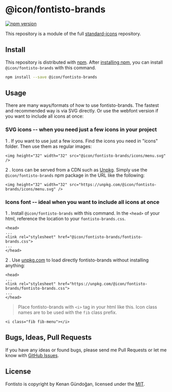 # @icon/fontisto-brands

[![npm version](https://img.shields.io/npm/v/@icon/fontisto-brands.svg)](https://www.npmjs.org/package/@icon/fontisto-brands)

This repository is a module of the full [standard-icons][standard-icons] repository.

## Install

This repository is distributed with [npm]. After [installing npm][install-npm], you can install `@icon/fontisto-brands` with this command.

```bash
npm install --save @icon/fontisto-brands
```

## Usage

There are many ways/formats of how to use fontisto-brands. The fastest and recommended way is via SVG directly. Or use the webfont version if you want to include all icons at once:

### SVG icons -- when you need just a few icons in your project

1 . If you want to use just a few icons. Find the icons you need in "icons" folder. Then use them as regular images:

```
<img height="32" width="32" src="@icon/fontisto-brands/icons/menu.svg" />
```

2 . Icons can be served from a CDN such as [Unpkg][Unpkg]. Simply use the `@icon/fontisto-brands` npm package in the URL like the following:

```
<img height="32" width="32" src="https://unpkg.com/@icon/fontisto-brands/icons/menu.svg" />
```

### Icons font -- ideal when you want to include all icons at once

1 . Install `@icon/fontisto-brands` with this command. In the `<head>` of your html, reference the location to your `fontisto-brands.css`.

```
<head>
...
<link rel="stylesheet" href="@icon/fontisto-brands/fontisto-brands.css">
...
</head>
```

2 . Use [unpkg.com][Unpkg] to load directly fontisto-brands without installing anything:

```
<head>
...
<link rel="stylesheet" href="https://unpkg.com/@icon/fontisto-brands/fontisto-brands.css">
...
</head>
```

> Place fontisto-brands with `<i>` tag in your html like this. Icon class names are to be used with the `fib` class prefix.

```
<i class="fib fib-menu"></i>
```


## Bugs, Ideas, Pull Requests

If you have any ideas or found bugs, please send me Pull Requests or let me know with [GitHub Issues][github issues].

## License

Fontisto is copyright by Kenan Gündoğan, licensed under the [MIT][license].

[license]: https://github.com/thecreation/icons/blob/master/modules/fontisto-brands/LICENSE
[standard-icons]: https://github.com/thecreation/standard-icons
[npm]: https://www.npmjs.com/
[install-npm]: https://docs.npmjs.com/getting-started/installing-node
[sass]: http://sass-lang.com/
[github issues]: https://github.com/thecreation/standard-icons/issues
[Unpkg]: https://unpkg.com